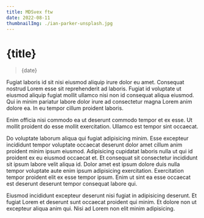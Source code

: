 ```yaml
---
title: MDSvex ftw
date: 2022-08-11
thumbnailImg: ./ian-parker-unsplash.jpg
---
```


# {title}

> {date}

Fugiat laboris id sit nisi eiusmod aliquip irure dolor eu amet. Consequat nostrud Lorem esse sit reprehenderit ad laboris. Fugiat id voluptate ut eiusmod aliquip fugiat mollit ullamco nisi non id consequat aliqua eiusmod. Qui in minim pariatur labore dolor irure ad consectetur magna Lorem anim dolore ea. In eu tempor cillum proident laboris.

Enim officia nisi commodo ea ut deserunt commodo tempor et ex esse. Ut mollit proident do esse mollit exercitation. Ullamco est tempor sint occaecat.

Do voluptate laborum aliqua qui fugiat adipisicing minim. Esse excepteur incididunt tempor voluptate occaecat deserunt dolor amet cillum anim proident minim ipsum eiusmod. Adipisicing cupidatat laboris nulla ut qui id proident ex eu eiusmod occaecat et. Et consequat sit consectetur incididunt sit ipsum labore velit aliqua id. Dolor amet est ipsum dolore duis nulla tempor voluptate aute enim ipsum adipisicing exercitation. Exercitation tempor proident elit ex esse tempor ipsum. Enim ut sint ea esse occaecat est deserunt deserunt tempor consequat labore qui.

Eiusmod incididunt excepteur deserunt nisi fugiat in adipisicing deserunt. Et fugiat Lorem et deserunt sunt occaecat proident qui minim. Et dolore non ut excepteur aliqua anim qui. Nisi ad Lorem non elit minim adipisicing.
